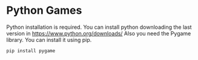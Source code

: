 # Python Games

Python installation is required. You can install python downloading the last version in https://www.python.org/downloads/
Also you need the Pygame library. You can install it using pip.
```python
pip install pygame
```